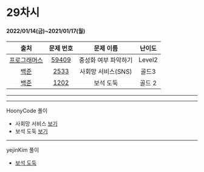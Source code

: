 # 29차시
#### 2022/01/14(금)~2021/01/17(월)

|               출처               |                   문제 번호                    |     문제 이름      | 난이도 |
| :------------------------------: | :--------------------------------------------: | :----------------: | :----: |
| [프로그래머스](https://programmers.co.kr/) | [59409](https://programmers.co.kr/learn/courses/30/lessons/59409) | 중성화 여부 파악하기 | Level2  |
| [백준](https://www.acmicpc.net/) | [2533](https://www.acmicpc.net/problem/2533) | 사회망 서비스(SNS)| 골드3 |
| [백준](https://www.acmicpc.net/) | [1202](https://www.acmicpc.net/problem/1202) | 보석 도둑 | 골드 2 |

---



---
HoonyCode 풀이  
- 사회망 서비스 [보기](https://hoonycode.notion.site/ea81af5cd2af4c1f9c9cdf620ceedf3f)
- 보석 도둑 [보기](https://hoonycode.notion.site/e1c6164926c94a088da052b510926c9c)

---
yejinKim 풀이
- [보석 도둑](https://yejinny.notion.site/1202-ce446bc1653046cb9afcb67abb182d57)
